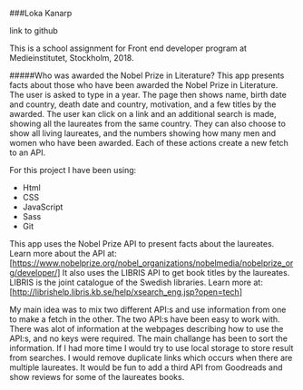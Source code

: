 ###Loka Kanarp

link to github
 
This is a school assignment for Front end developer program at Medieinstitutet, Stockholm, 2018.

#####Who was awarded the Nobel Prize in Literature?
This app presents facts about those who have been awarded the Nobel Prize in Literature.  
The user is asked to type in a year. The page then shows name, birth date and country, death date and country, motivation, and a few titles by the awarded. The user kan click on a link and an additional search is made, showing all the laureates from the same country. They can also choose to show all living laureates, and the numbers showing how many men and women who have been awarded. Each of these actions create a new fetch to an API.

For this project I have been using:
* Html
* CSS
* JavaScript
* Sass
* Git

This app uses the Nobel Prize API to present facts about the laureates. Learn more about the API at:
[https://www.nobelprize.org/nobel_organizations/nobelmedia/nobelprize_org/developer/]
It also uses the LIBRIS API to get book titles by the laureates. LIBRIS is the joint catalogue of the Swedish libraries. Learn more at:
[http://librishelp.libris.kb.se/help/xsearch_eng.jsp?open=tech]

My main idea was to mix two different API:s and use information from one to make a fetch in the other. The two API:s have been easy to work with. There was alot of information at the webpages describing how to use the API:s, and no keys were required. The main challange has been to sort the information. 
If I had more time I would try to use local storage to store result from searches. I would remove duplicate links which occurs when there are multiple laureates. It would be fun to add a third API from Goodreads and show reviews for some of the laureates books. 